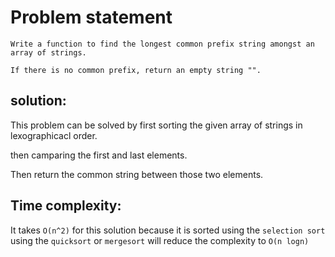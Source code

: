 # Problem statement

```
Write a function to find the longest common prefix string amongst an array of strings.

If there is no common prefix, return an empty string "".
```

## solution:

This problem can be solved by first sorting the given array of strings in lexographicacl order.

then camparing the first and last elements.

Then return the common string between those two elements.

## Time complexity:

It takes `O(n^2)` for this solution because it is sorted using the `selection sort`
using the `quicksort` or `mergesort` will reduce the complexity to `O(n logn)`
